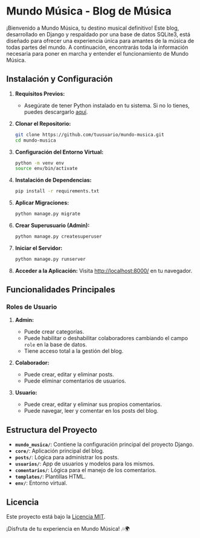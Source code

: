 # Mundo Música - Blog de Música

¡Bienvenido a Mundo Música, tu destino musical definitivo! Este blog, desarrollado en Django y respaldado por una base de datos SQLite3, está diseñado para ofrecer una experiencia única para amantes de la música de todas partes del mundo. A continuación, encontrarás toda la información necesaria para poner en marcha y entender el funcionamiento de Mundo Música.

## Instalación y Configuración

1. **Requisitos Previos:**

   - Asegúrate de tener Python instalado en tu sistema. Si no lo tienes, puedes descargarlo [aquí](https://www.python.org/downloads/).

2. **Clonar el Repositorio:**

   ```bash
   git clone https://github.com/tuusuario/mundo-musica.git
   cd mundo-musica
   ```

3. **Configuración del Entorno Virtual:**

   ```bash
   python -m venv env
   source env/bin/activate
   ```

4. **Instalación de Dependencias:**

   ```bash
   pip install -r requirements.txt
   ```

5. **Aplicar Migraciones:**

   ```bash
   python manage.py migrate
   ```

6. **Crear Superusuario (Admin):**

   ```bash
   python manage.py createsuperuser
   ```

7. **Iniciar el Servidor:**

   ```bash
   python manage.py runserver
   ```

8. **Acceder a la Aplicación:**
   Visita [http://localhost:8000/](http://localhost:8000/) en tu navegador.

## Funcionalidades Principales

### Roles de Usuario

1. **Admin:**

   - Puede crear categorías.
   - Puede habilitar o deshabilitar colaboradores cambiando el campo `role` en la base de datos.
   - Tiene acceso total a la gestión del blog.

2. **Colaborador:**

   - Puede crear, editar y eliminar posts.
   - Puede eliminar comentarios de usuarios.

3. **Usuario:**
   - Puede crear, editar y eliminar sus propios comentarios.
   - Puede navegar, leer y comentar en los posts del blog.

## Estructura del Proyecto

- **`mundo_musica/`**: Contiene la configuración principal del proyecto Django.
- **`core/`**: Aplicación principal del blog.
- **`posts/`**: Lógica para administrar los posts.
- **`usuarios/`**: App de usuarios y modelos para los mismos.
- **`comentarios/`**: Lógica para el manejo de los comentarios.
- **`templates/`**: Plantillas HTML.
- **`env/`**: Entorno virtual.

## Licencia

Este proyecto está bajo la [Licencia MIT](LICENSE).

¡Disfruta de tu experiencia en Mundo Música! 🎶🌍

